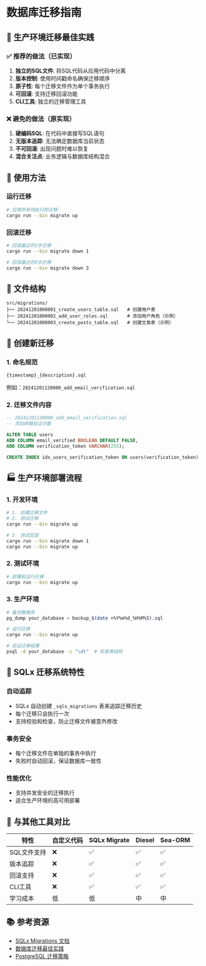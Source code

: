 # 数据库迁移指南

## 🎯 生产环境迁移最佳实践

### ✅ 推荐的做法（已实现）

1. **独立的SQL文件**: 将SQL代码从应用代码中分离
2. **版本控制**: 使用时间戳命名确保迁移顺序
3. **原子性**: 每个迁移文件作为单个事务执行
4. **可回滚**: 支持迁移回滚功能
5. **CLI工具**: 独立的迁移管理工具

### ❌ 避免的做法（原实现）

1. **硬编码SQL**: 在代码中直接写SQL语句
2. **无版本追踪**: 无法确定数据库当前状态
3. **不可回滚**: 出现问题时难以恢复
4. **混合关注点**: 业务逻辑与数据库结构混合

## 🚀 使用方法

### 运行迁移
```bash
# 应用所有待执行的迁移
cargo run --bin migrate up
```

### 回滚迁移
```bash
# 回滚最近的1步迁移
cargo run --bin migrate down 1

# 回滚最近的3步迁移
cargo run --bin migrate down 3
```

## 📁 文件结构

```
src/migrations/
├── 20241201000001_create_users_table.sql   # 创建用户表
├── 20241201000002_add_user_roles.sql       # 添加用户角色（示例）
└── 20241201000003_create_posts_table.sql   # 创建文章表（示例）
```

## 📝 创建新迁移

### 1. 命名规范
```
{timestamp}_{description}.sql
```
例如：`20241201120000_add_email_verification.sql`

### 2. 迁移文件内容
```sql
-- 20241201120000_add_email_verification.sql
-- 添加邮箱验证功能

ALTER TABLE users 
ADD COLUMN email_verified BOOLEAN DEFAULT FALSE,
ADD COLUMN verification_token VARCHAR(255);

CREATE INDEX idx_users_verification_token ON users(verification_token);
```

## 🏭 生产环境部署流程

### 1. 开发环境
```bash
# 1. 创建迁移文件
# 2. 测试迁移
cargo run --bin migrate up

# 3. 测试回滚
cargo run --bin migrate down 1
cargo run --bin migrate up
```

### 2. 测试环境
```bash
# 部署前运行迁移
cargo run --bin migrate up
```

### 3. 生产环境
```bash
# 备份数据库
pg_dump your_database > backup_$(date +%Y%m%d_%H%M%S).sql

# 运行迁移
cargo run --bin migrate up

# 验证迁移结果
psql -d your_database -c "\dt"  # 检查表结构
```

## 🔧 SQLx 迁移系统特性

### 自动追踪
- SQLx 自动创建 `_sqlx_migrations` 表来追踪迁移历史
- 每个迁移只会执行一次
- 支持校验和检查，防止迁移文件被意外修改

### 事务安全
- 每个迁移文件在单独的事务中执行
- 失败时自动回滚，保证数据库一致性

### 性能优化
- 支持并发安全的迁移执行
- 适合生产环境的高可用部署

## 🌟 与其他工具对比

| 特性 | 自定义代码 | SQLx Migrate | Diesel | Sea-ORM |
|------|------------|--------------|---------|---------|
| SQL文件支持 | ❌ | ✅ | ✅ | ✅ |
| 版本追踪 | ❌ | ✅ | ✅ | ✅ |
| 回滚支持 | ❌ | ✅ | ✅ | ✅ |
| CLI工具 | ❌ | ✅ | ✅ | ✅ |
| 学习成本 | 低 | 低 | 中 | 中 |

## 📚 参考资源

- [SQLx Migrations 文档](https://docs.rs/sqlx/latest/sqlx/migrate/index.html)
- [数据库迁移最佳实践](https://martinfowler.com/articles/evodb.html)
- [PostgreSQL 迁移策略](https://www.postgresql.org/docs/current/ddl-alter.html)
